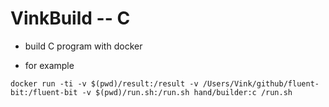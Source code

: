 # VinkBuild -- C

- build C program with docker 

- for example

```
docker run -ti -v $(pwd)/result:/result -v /Users/Vink/github/fluent-bit:/fluent-bit -v $(pwd)/run.sh:/run.sh hand/builder:c /run.sh
```